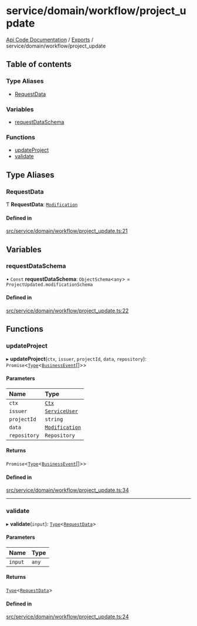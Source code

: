 # service/domain/workflow/project\_update
 
[Api Code Documentation](../README.md) / [Exports](../modules.md) / service/domain/workflow/project\_update

## Table of contents

### Type Aliases

- [RequestData](service_domain_workflow_project_update.md#requestdata)

### Variables

- [requestDataSchema](service_domain_workflow_project_update.md#requestdataschema)

### Functions

- [updateProject](service_domain_workflow_project_update.md#updateproject)
- [validate](service_domain_workflow_project_update.md#validate)

## Type Aliases

### RequestData

Ƭ **RequestData**: [`Modification`](../interfaces/service_domain_workflow_project_updated.Modification.md)

#### Defined in

[src/service/domain/workflow/project_update.ts:21](https://github.com/openkfw/TruBudget/blob/e3c318d/api/src/service/domain/workflow/project_update.ts#L21)

## Variables

### requestDataSchema

• `Const` **requestDataSchema**: `ObjectSchema`\<`any`\> = `ProjectUpdated.modificationSchema`

#### Defined in

[src/service/domain/workflow/project_update.ts:22](https://github.com/openkfw/TruBudget/blob/e3c318d/api/src/service/domain/workflow/project_update.ts#L22)

## Functions

### updateProject

▸ **updateProject**(`ctx`, `issuer`, `projectId`, `data`, `repository`): `Promise`\<[`Type`](result.md#type)\<[`BusinessEvent`](service_domain_business_event.md#businessevent)[]\>\>

#### Parameters

| Name | Type |
| :------ | :------ |
| `ctx` | [`Ctx`](../interfaces/lib_ctx.Ctx.md) |
| `issuer` | [`ServiceUser`](../interfaces/service_domain_organization_service_user.ServiceUser.md) |
| `projectId` | `string` |
| `data` | [`Modification`](../interfaces/service_domain_workflow_project_updated.Modification.md) |
| `repository` | `Repository` |

#### Returns

`Promise`\<[`Type`](result.md#type)\<[`BusinessEvent`](service_domain_business_event.md#businessevent)[]\>\>

#### Defined in

[src/service/domain/workflow/project_update.ts:34](https://github.com/openkfw/TruBudget/blob/e3c318d/api/src/service/domain/workflow/project_update.ts#L34)

___

### validate

▸ **validate**(`input`): [`Type`](result.md#type)\<[`RequestData`](service_domain_workflow_project_update.md#requestdata)\>

#### Parameters

| Name | Type |
| :------ | :------ |
| `input` | `any` |

#### Returns

[`Type`](result.md#type)\<[`RequestData`](service_domain_workflow_project_update.md#requestdata)\>

#### Defined in

[src/service/domain/workflow/project_update.ts:24](https://github.com/openkfw/TruBudget/blob/e3c318d/api/src/service/domain/workflow/project_update.ts#L24)
